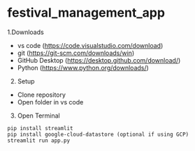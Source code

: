 # festival_management_app

1.Downloads
- vs code (https://code.visualstudio.com/download)
- git (https://git-scm.com/downloads/win)
- GitHub Desktop (https://desktop.github.com/download/)
- Python (https://www.python.org/downloads/)
2. Setup
- Clone repository
- Open folder in vs code 
3. Open Terminal
```
pip install streamlit
pip install google-cloud-datastore (optional if using GCP)
streamlit run app.py
```
